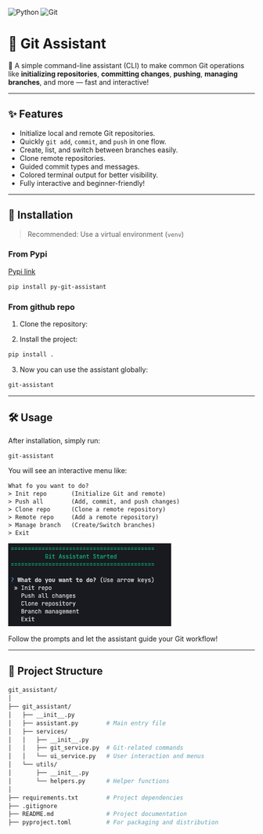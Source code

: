 ![Python](https://img.shields.io/badge/python-3670A0?style=for-the-badge&logo=python&logoColor=ffdd54) ![Git](https://img.shields.io/badge/git-%23F05033.svg?style=for-the-badge&logo=git&logoColor=white)

# 📜 Git Assistant

🎯 A simple command-line assistant (CLI) to make common Git operations like **initializing repositories**, **committing changes**, **pushing**, **managing branches**, and more — fast and interactive!

---

## ✨ Features

- Initialize local and remote Git repositories.
- Quickly `git add`, `commit`, and `push` in one flow.
- Create, list, and switch between branches easily.
- Clone remote repositories.
- Guided commit types and messages.
- Colored terminal output for better visibility.
- Fully interactive and beginner-friendly!

---

## 🚀 Installation

> Recommended: Use a virtual environment (`venv`)

### From Pypi

[Pypi link](https://pypi.org/project/py-git-assistant/)

```bash
pip install py-git-assistant
```

### From github repo

1. Clone the repository:

2. Install the project:

```bash
pip install .
```

3. Now you can use the assistant globally:

```bash
git-assistant
```

---

## 🛠️ Usage

After installation, simply run:

```bash
git-assistant
```

You will see an interactive menu like:

```text
What fo you want to do?
> Init repo       (Initialize Git and remote)
> Push all        (Add, commit, and push changes)
> Clone repo      (Clone a remote repository)
> Remote repo     (Add a remote repository)
> Manage branch   (Create/Switch branches)
> Exit
```

![git assistant CLI](assets/py-git-assistant-CLI.png)

Follow the prompts and let the assistant guide your Git workflow!

---

## 📂 Project Structure

```bash
git_assistant/
│
├── git_assistant/
│   ├── __init__.py
│   ├── assistant.py        # Main entry file
│   ├── services/
│   │   ├── __init__.py
│   │   ├── git_service.py  # Git-related commands
│   │   └── ui_service.py   # User interaction and menus
│   └── utils/
│       ├── __init__.py
│       └── helpers.py      # Helper functions
│
├── requirements.txt        # Project dependencies
├── .gitignore
├── README.md               # Project documentation
├── pyproject.toml          # For packaging and distribution

```
